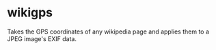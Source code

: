wikigps
=======

Takes the GPS coordinates of any wikipedia page and applies them to a JPEG image's EXIF data.
